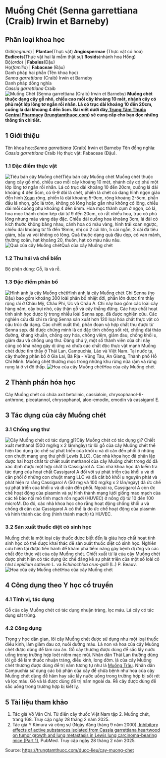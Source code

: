 # Muồng Chét (Senna garrettiana (Craib) Irwin et Barneby)

Phân loại khoa học  
---  
Giới(_regnum_) |  **Plantae**(Thực vật) **Angiospermae** (Thực vật có hoa) **Eudicots**(Thực vật hai lá mầm thật sự) **Rosids**(nhánh hoa Hồng)  
Bộ(_ordo_) | **Fabales**(Đậu)  
Họ(_familia_) | **Fabaceae** (Đậu)  
Danh pháp hai phần (Tên khoa học)  
_Senna garrettiana_ (Craib) Irwin et Barneby  
Danh pháp đồng nghĩa  
_Cassia garrettiana_ Craib  
![Muồng Chét \(Senna garrettiana \(Craib\) Irwin et Barneby\)](https://trungtamthuoc.com/images/others/muong-chet-8453.jpg)
**Muồng chét thuộc dạng cây gỗ nhỏ, chiều cao mỗi cây khoảng 10 mét, nhánh cây có phủ một lớp lông tơ ngắn rồi nhẵn. Lá có trục dài khoảng 10 đến 20cm, cuống lá dài khoảng 4 đến 5cm. Bài viết dưới đây,[Trung Tâm Thuốc Central Pharmacy](https://trungtamthuoc.com/ "Trung Tâm Thuốc Central Pharmacy") ([trungtamthuoc.com](https://trungtamthuoc.com/ "trungtamthuoc.com")) sẽ cung cấp cho bạn đọc những thông tin chi tiết.**
##  1 Giới thiệu
Tên khoa học:_Senna garrettiana_ (Craib) Irwin et Barneby
Tên đồng nghĩa: _Cassia garrettiana_ Craib
Họ thực vật: Fabaceae (Đậu).
### 1.1 Đặc điểm thực vật
![Tiêu bản cây Muồng chét](https://trungtamthuoc.com/images/item/muong-chet-0.jpg)Tiêu bản cây Muồng chét
Muồng chét thuộc dạng cây gỗ nhỏ, chiều cao mỗi cây khoảng 10 mét, nhánh cây có phủ một lớp lông tơ ngắn rồi nhẵn.
Lá có trục dài khoảng 10 đến 20cm, cuống lá dài khoảng 4 đến 5cm, có 6-9 đôi lá chét, phiến lá chét có dạng hình ngọn giáo đến hình [Xoan](https://trungtamthuoc.com/duoc-lieu/cay-xoan "Xoan") rộng, phiến lá dài khoảng 5-9cm, rộng khoảng 2-5cm, phần đầu lá nhọn, gốc lá tròn, không có lông hoặc gần như không có lông, chiều dài mỗi cuống phụ khoảng 4 đến 6mm.
Hoa mọc thành cụm ở ngọn, có lá, hoa mọc thành chùm kép dài từ 9 đến 20cm, có rất nhiều hoa, trục có phủ lông nhung màu vàng dày đặc. Chiều dài cuống hoa khoảng 3cm, lá đài có kích thước không bằng nhau, cánh hoa có màu vàng, hình trái xoan ngược, chiều dài khoảng từ 15 đến 18mm, nhị có 2 cái lớn, 5 cái ngắn, 3 cái đã tiêu giảm, bầu và vòi không có lông.
Quả thuộc dạng quả đậu dẹp, có van mảnh, thường xoắn, hạt khoảng 20, thuôn, hạt có màu nâu nâu.
![Quả của cây Muồng chét](https://trungtamthuoc.com/images/item/muong-chet-5.jpg)Quả của cây Muồng chét
### 1.2 Thu hái và chế biến
Bộ phận dùng: Gỗ, lá và rễ.
### 1.3 Đặc điểm phân bố
![Hình ảnh lá cây Muồng chét](https://trungtamthuoc.com/images/item/muong-chet-2.jpg)Hình ảnh lá cây Muồng chét
Chi Senna (họ Đậu) bao gồm khoảng 300 loài phân bố nhiệt đới, phần lớn được tìm thấy rộng rãi ở Châu Mỹ, Châu Phi, Úc và Châu Á. Chi này bao gồm các loài cây hàng năm, cây bụi nhỏ, cây thân gỗ và cây thẳng đứng. Các hợp chất hoạt tính sinh học dược lý trong nhiều loài Senna spp. đã được nghiên cứu. Các nghiên cứu đã chỉ ra rằng Senna sản xuất hơn 120 loại hóa chất thực vật có cấu trúc đa dạng. Các chiết xuất thô, phân đoạn và hợp chất thu được từ Senna spp. đã được chứng minh là có đặc tính chống sốt rét, chống đái tháo đường, kháng khuẩn, chống oxy hóa, chống viêm, giảm đau, chống khối u, giảm đau và chống ung thư. Đáng chú ý, một số thành viên của chi này cũng có khả năng gây dị ứng và chứa các chất độc thực vật mạnh
Muồng chét được tìm thấy ở Thái Lan, Campuchia, Lào và Việt Nam. Tại nước ta, cây thường phân bố ở Gia Lai, Bà Rịa - Vũng Tàu, An Giang, Thành phố Hồ Chí Minh.
Muồng chét thường mọc trong những khu rừng nửa rậm và rừng rụng lá ở vĩ độ thấp.
![Hoa của cây Muồng chét](https://trungtamthuoc.com/images/item/muong-chet-6.jpg)Hoa của cây Muồng chét
##  2 Thành phần hóa học
Cây Muồng chét có chứa axit betulinic, cassialoin, chrysophanol-9-anthrone, piceatannol, chrysophanol, aloe-emodin, emodin và cassigarol E.
##  3 Tác dụng của cây Muồng chét
### 3.1 Chống ung thư
![Cây Muồng chét có tác dụng gì?](https://trungtamthuoc.com/images/item/muong-chet-3.jpg)Cây Muồng chét có tác dụng gì?
Chiết xuất methanol (500 mg/kg x 2 lần/ngày) từ lõi gỗ của cây Muồng chét thể hiện tác dụng ức chế sự phát triển của khối u và di căn đến phổi ở những con chuột mang ung thư phổi Lewis (LLC). Các nhà khoa học đã phân lập được hai hoạt chất từ ​​chiết xuất methanol của cây Muồng chét trong đó đã xác định được một hợp chất là Cassigarol A.
Các nhà khoa học đã kiểm tra tác dụng của hoạt chất Cassigarol A đối với sự phát triển của khối u và di căn phổi ở những con chuột mang LLC và đã cắt bỏ khối u nguyên phát và phát hiện ra rằng Cassigarol A (50 mg và 100 mg/kg x 2 lần/ngày) đã ức chế sự phát triển của khối u và di căn đến phổi. Ngoài ra, Cassigarol A còn ức chế hoạt động của plasmin và sự hình thành mạng lưới giống mao mạch của các tế bào nội mô tĩnh mạch rốn người (HUVEC) ở nồng độ từ 10 đến 100 microM. Do đó, các nhà khoa học cho rằng hoạt động chống khối u và chống di căn của Cassigarol A có thể là do ức chế hoạt động của plasmin và hình thành các ống (hình thành mạch) từ HUVEC.
### 3.2 Sản xuất thuốc diệt cỏ sinh học
Muồng chét là một loại cây thuốc được biết đến là giàu hợp chất hoạt tính sinh học có thể được khai thác để sản xuất thuốc diệt cỏ sinh học. Nghiên cứu hiện tại được tiến hành để khám phá tiềm năng gây bệnh dị ứng và các chất độc thực vật của cây Muồng chét. Chiết xuất từ ​​lá của cây Muồng chét được phát hiện có tác dụng ức chế đáng kể sự phát triển của một số loài cỏ như _Lepidium sativum_ L. và _Echinochloa crus-galli_ (L.) P. Beauv.
![Hoa của cây Muồng chét](https://trungtamthuoc.com/images/item/muong-chet-4.jpg)Hoa của cây Muồng chét
##  4 Công dụng theo Y học cổ truyền
### 4.1 Tính vị, tác dụng
Gỗ của cây Muồng chét có tác dụng nhuận tràng, lọc máu.
Lá cây có tác dụng sát trùng.
### 4.2 Công dụng
Trong y học dân gian, lõi cây Muồng chét được sử dụng như một loại thuốc điều kinh, làm giảm đau cơ, nuôi dưỡng máu.
Lá non và hoa của cây Muồng chét được dùng để làm rau ăn. Gỗ cây thường được dùng để sắc lấy nước uống trong trường hợp loét niêm mạc mũi.
Nhân dân Thái Lan thường dùng lõi gỗ để làm thuốc nhuận tràng, điều kinh, long đờm. lá của cây Muồng chét thường được dùng để trị nấm tương tự như lá [Muồng Trâu](https://trungtamthuoc.com/duoc-lieu/muong-trau "Muồng Trâu").
Nhân dân Campuchia sử dụng các bộ phận của cây để chữa bệnh như hoa của cây Muồng chét dùng để hãm hay sắc lấy nước uống trong trường hợp bị sốt rét và lọc máu. Gỗ và lá được dùng để trị nấm ngoài da. Rễ cây được dùng để sắc uống trong trường hợp bị kiết lỵ.
##  5 Tài liệu tham khảo
  1. Tác giả Võ Văn Chi. Từ điển cây thuốc Việt Nam tập 2. Muồng chét, trang 168. Truy cập ngày 28 tháng 2 năm 2025.
  2. Tác giả Y Kimura và cộng sự (Ngày đăng tháng 9 năm 2000).[ Inhibitory effects of active substances isolated from Cassia garrettiana heartwood on tumor growth and lung metastasis in Lewis lung carcinoma-bearing mice (Part 1)](https://pubmed.ncbi.nlm.nih.gov/11062699/), PubMed. Truy cập ngày 28 tháng 2 năm 2025.




Source: https://trungtamthuoc.com/duoc-lieu/cay-muong-chet